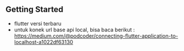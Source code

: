 
## Getting Started

  - flutter versi terbaru
  - untuk konek url base api local, bisa baca  berikut : https://medium.com/@podcoder/connecting-flutter-application-to-localhost-a1022df63130

